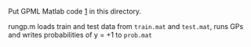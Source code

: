 Put GPML Matlab code [1] in this directory.

rungp.m loads train and test data from `train.mat` and `test.mat`, runs GPs
and writes probabilities of y = +1 to `prob.mat`

[1]: http://www.gaussianprocess.org/gpml/code/matlab/doc/index.html

